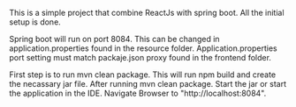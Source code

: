 This is a simple project that combine ReactJs with spring boot. All the initial setup is done. 

Spring boot will run on port 8084. This can be changed in application.properties found in the resource folder. 
Application.properties port setting must match packaje.json proxy found in the frontend folder.

First step is to run mvn clean package. This will run npm build and create the necassary jar file. 
After running mvn clean package. Start the jar or start the application in the IDE.
Navigate Browser to "http://localhost:8084". 


